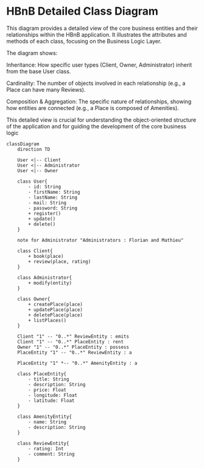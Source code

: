 # HBnB Detailed Class Diagram
This diagram provides a detailed view of the core business entities and their relationships within the HBnB application. It illustrates the attributes and methods of each class, focusing on the Business Logic Layer.

The diagram shows:

Inheritance: How specific user types (Client, Owner, Administrator) inherit from the base User class.

Cardinality: The number of objects involved in each relationship (e.g., a Place can have many Reviews).

Composition & Aggregation: The specific nature of relationships, showing how entities are connected (e.g., a Place is composed of Amenities).

This detailed view is crucial for understanding the object-oriented structure of the application and for guiding the development of the core business logic

```mermaid
classDiagram
    direction TD

    User <|-- Client
    User <|-- Administrator
    User <|-- Owner

    class User{
        - id: String
        - firstName: String
        - lastName: String
        - mail: String
        - password: String
        + register()
        + update()
        + delete()
    }
    
    note for Administrator "Administrators : Florian and Mathieu"

    class Client{
        + book(place)
        + review(place, rating)
    }

    class Administrator{
        + modify(entity)
    }

    class Owner{
        + createPlace(place)
        + updatePlace(place)
        + deletePlace(place)
        + listPlaces()
    }

    Client "1" -- "0..*" ReviewEntity : emits
    Client "1" -- "0..*" PlaceEntity : rent
    Owner "1" -- "0..*" PlaceEntity : possess
    PlaceEntity "1" -- "0..*" ReviewEntity : a

    PlaceEntity "1" *-- "0..*" AmenityEntity : a

    class PlaceEntity{
        - title: String
        - description: String
        - price: Float
        - longitude: Float
        - latitude: Float
    }

    class AmenityEntity{
        - name: String
        - description: String
    }
    
    class ReviewEntity{
        - rating: Int
        - comment: String
    }
```

